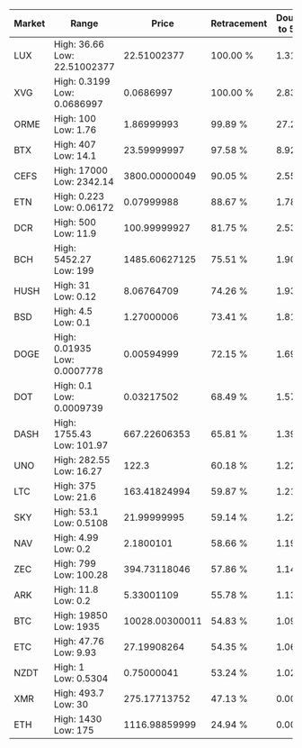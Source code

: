 | Market | Range | Price| Retracement | Doubles to 50% |
| --- | --- | --- | --- | --- |
| LUX | High: 36.66<br />Low: 22.51002377 | 22.51002377 | 100.00 % | 1.31 |
| XVG | High: 0.3199<br />Low: 0.0686997 | 0.0686997 | 100.00 % | 2.83 |
| ORME | High: 100<br />Low: 1.76 | 1.86999993 | 99.89 % | 27.21 |
| BTX | High: 407<br />Low: 14.1 | 23.59999997 | 97.58 % | 8.92 |
| CEFS | High: 17000<br />Low: 2342.14 | 3800.00000049 | 90.05 % | 2.55 |
| ETN | High: 0.223<br />Low: 0.06172 | 0.07999988 | 88.67 % | 1.78 |
| DCR | High: 500<br />Low: 11.9 | 100.99999927 | 81.75 % | 2.53 |
| BCH | High: 5452.27<br />Low: 199 | 1485.60627125 | 75.51 % | 1.90 |
| HUSH | High: 31<br />Low: 0.12 | 8.06764709 | 74.26 % | 1.93 |
| BSD | High: 4.5<br />Low: 0.1 | 1.27000006 | 73.41 % | 1.81 |
| DOGE | High: 0.01935<br />Low: 0.0007778 | 0.00594999 | 72.15 % | 1.69 |
| DOT | High: 0.1<br />Low: 0.0009739 | 0.03217502 | 68.49 % | 1.57 |
| DASH | High: 1755.43<br />Low: 101.97 | 667.22606353 | 65.81 % | 1.39 |
| UNO | High: 282.55<br />Low: 16.27 | 122.3 | 60.18 % | 1.22 |
| LTC | High: 375<br />Low: 21.6 | 163.41824994 | 59.87 % | 1.21 |
| SKY | High: 53.1<br />Low: 0.5108 | 21.99999995 | 59.14 % | 1.22 |
| NAV | High: 4.99<br />Low: 0.2 | 2.1800101 | 58.66 % | 1.19 |
| ZEC | High: 799<br />Low: 100.28 | 394.73118046 | 57.86 % | 1.14 |
| ARK | High: 11.8<br />Low: 0.2 | 5.33001109 | 55.78 % | 1.13 |
| BTC | High: 19850<br />Low: 1935 | 10028.00300011 | 54.83 % | 1.09 |
| ETC | High: 47.76<br />Low: 9.93 | 27.19908264 | 54.35 % | 1.06 |
| NZDT | High: 1<br />Low: 0.5304 | 0.75000041 | 53.24 % | 1.02 |
| XMR | High: 493.7<br />Low: 30 | 275.17713752 | 47.13 % | 0.00 |
| ETH | High: 1430<br />Low: 175 | 1116.98859999 | 24.94 % | 0.00 |
